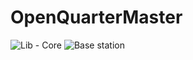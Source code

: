 # OpenQuarterMaster

![Lib - Core](https://github.com/Epic-Breakfast-Productions/OpenQuarterMaster/actions/workflows/coreLib.yml/badge.svg)
![Base station](https://github.com/Epic-Breakfast-Productions/OpenQuarterMaster/actions/workflows/baseStation.yml/badge.svg)